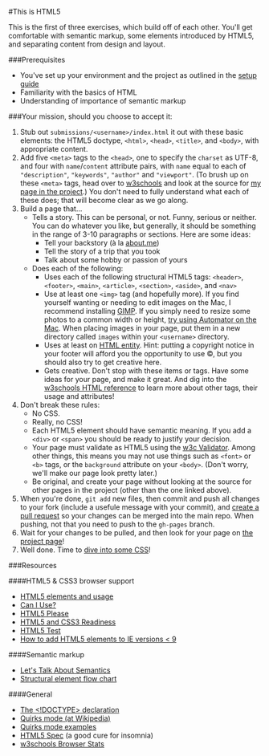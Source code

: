 #This is HTML5

This is the first of three exercises, which build off of each other. You'll get comfortable with semantic markup, some elements introduced by HTML5, and separating content from design and layout.

###Prerequisites
* You've set up your environment and the project as outlined in the [setup guide](https://github.com/chrisbay/thisisthemodernweb/tree/gh-pages/setup)
* Familiarity with the basics of HTML
* Understanding of importance of semantic markup

###Your mission, should you choose to accept it:

1. Stub out `submissions/<username>/index.html` it out with these basic elements: the HTML5 doctype, `<html>`, `<head>`, `<title>`, and `<body>`, with appropriate content.
2. Add five `<meta>` tags to the `<head>`, one to specify the `charset` as UTF-8, and four with `name`/`content` attribute pairs, with `name` equal to each of `"description"`, `"keywords"`, `"author"` and `"viewport"`. (To brush up on these `<meta>` tags, head over to [w3schools](http://www.w3schools.com/tags/tag_meta.asp) and look at the source for [my page in the project](http://chrisbay.github.io/thisisthemodernweb/submissions/chrisbay/).) You don't need to fully understand what each of these does; that will become clear as we go along.
3. Build a page that...
	* Tells a story. This can be personal, or not. Funny, serious or neither. You can do whatever you like, but generally, it should be something in the range of 3-10 paragraphs or sections. Here are some ideas:
		- Tell your backstory (a&#768; la [about.me](https://about.me/backstory))
		- Tell the story of a trip that you took
		- Talk about some hobby or passion of yours
	* Does each of the following:
		- Uses each of the following structural HTML5 tags: `<header>`, `<footer>`, `<main>`, `<article>`, `<section>`, `<aside>`, and `<nav>`
		- Use at least one `<img>` tag (and hopefully more). If you find yourself wanting or needing to edit images on the Mac, I recommend installing [GIMP](http://www.gimp.org/downloads/). If you simply need to resize some photos to a common width or height, [try using Automator on the Mac](http://osxdaily.com/2011/12/20/batch-resize-pictures-in-mac-os-x-using-automator/). When placing images in your page, put them in a new directory called `images` within your `<username>` directory.
		- Uses at least on [HTML entity](http://www.w3schools.com/html/html_entities.asp). Hint: putting a copyright notice in your footer will afford you the opportunity to use &copy;, but you should also try to get creative here.
		- Gets creative. Don't stop with these items or tags. Have some ideas for your page, and make it great. And dig into the [w3schools HTML reference](http://www.w3schools.com/tags/default.asp) to learn more about other tags, their usage and attributes!
4. Don't break these rules:
	* No CSS.
	* Really, no CSS!
	* Each HTML5 element should have semantic meaning. If you add a `<div>` or `<span>` you should be ready to justify your decision.
	* Your page must validate as HTML5 using the [w3c Validator](http://validator.w3.org). Among other things, this means you may not use things such as `<font>` or `<b>` tags, or the `background` attribute on your `<body>`. (Don't worry, we'll make our page look pretty later.)
	* Be original, and create your page without looking at the source for other pages in the project (other than the one linked above).
5. When you're done, `git add` new files, then commit and push all changes to your fork (include a usefule message with your commit), and [create a pull request](https://help.github.com/articles/creating-a-pull-request/) so your changes can be merged into the main repo. When pushing, not that you need to push to the `gh-pages` branch.
6. Wait for your changes to be pulled, and then look for your page on [the project page](http://chrisbay.github.io/thisisthemodernweb/)!
7. Well done. Time to [dive into some CSS](https://github.com/chrisbay/thisisthemodernweb/tree/gh-pages/thisiscss3)!

###Resources

####HTML5 & CSS3 browser support
* [HTML5 elements and usage](http://html5doctor.com/element-index/)
* [Can I Use?](http://caniuse.com)
* [HTML5 Please](http://html5please.com)
* [HTML5 and CSS3 Readiness](http://html5readiness.com)
* [HTML5 Test](https://html5test.com)
* [How to add HTML5 elements to IE versions < 9](http://www.w3schools.com/html/html5_browsers.asp)

####Semantic markup
* [Let's Talk About Semantics](http://html5doctor.com/lets-talk-about-semantics/)
* [Structural element flow chart](http://html5doctor.com/downloads/h5d-sectioning-flowchart.png)

####General
* [The <!DOCTYPE> declaration](http://www.w3schools.com/tags/tag_DOCTYPE.asp)
* [Quirks mode (at Wikipedia)](http://en.wikipedia.org/wiki/Quirks_mode)
* [Quirks mode examples](http://examples.strictquirks.nl/quirks/)
* [HTML5 Spec](http://www.w3.org/TR/html5/) (a good cure for insomnia)
* [w3schools Browser Stats](http://www.w3schools.com/browsers/browsers_stats.asp)